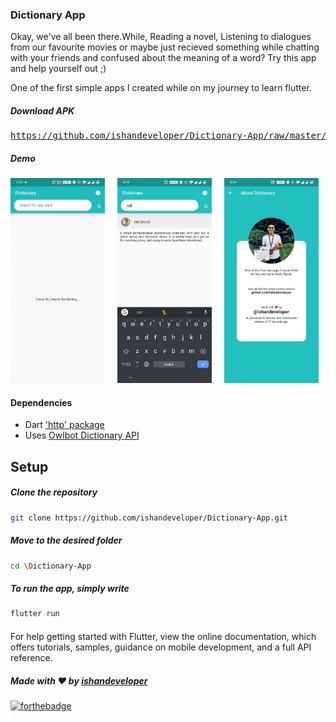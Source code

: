 ### Dictionary App
Okay, we've all been there.While, Reading a novel, Listening to dialogues from our favourite movies or maybe just recieved something while chatting with your friends and confused about the meaning of a word? Try this app and help yourself out ;)

One of the first simple apps I created while on my journey to learn flutter.


##### Download APK
<pre><a href="https://github.com/ishandeveloper/Dictionary-App/raw/master/app.apk">https://github.com/ishandeveloper/Dictionary-App/raw/master/app.apk</a></pre>


##### Demo

  <img src="https://github.com/ishandeveloper/Dictionary-App/blob/master/screenshots/demo.gif?raw=false" width="30%">&nbsp;&nbsp;&nbsp;&nbsp;&nbsp;<img src="https://github.com/ishandeveloper/Dictionary-App/blob/master/screenshots/cat.jpg?raw=false" width="30%">&nbsp;&nbsp;&nbsp;&nbsp;&nbsp;<img src="https://github.com/ishandeveloper/Dictionary-App/blob/master/screenshots/about.jpg?raw=false" width="30%">
  

#### Dependencies

* Dart ['http' package](https://pub.dev/packages/http)
* Uses [Owlbot Dictionary API](https://owlbot.info/)

## Setup

  ##### Clone the repository
```bash
git clone https://github.com/ishandeveloper/Dictionary-App.git
```
  ##### Move to the desired folder
```bash
cd \Dictionary-App
```

  ##### To run the app, simply write
```bash
flutter run
```
####

For help getting started with Flutter, view the online documentation, which offers tutorials, samples, guidance on mobile development, and a full API reference.

##### Made with ♥ by <a href="https://github.com/ishandeveloper">ishandeveloper</a>


[![forthebadge](https://forthebadge.com/images/badges/built-with-love.svg)](https://github.com/ishandeveloper)

